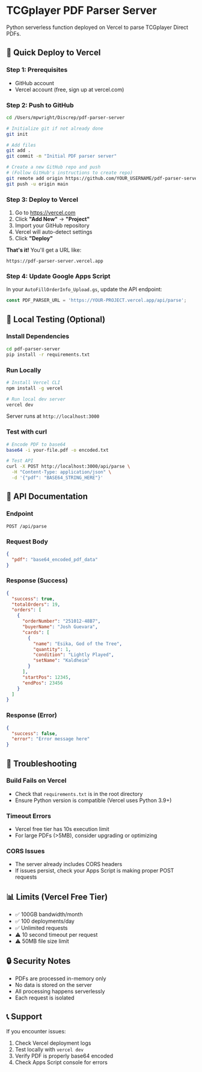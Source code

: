 # TCGplayer PDF Parser Server

Python serverless function deployed on Vercel to parse TCGplayer Direct PDFs.

## 🚀 Quick Deploy to Vercel

### Step 1: Prerequisites
- GitHub account
- Vercel account (free, sign up at vercel.com)

### Step 2: Push to GitHub

```bash
cd /Users/mpwright/Discrep/pdf-parser-server

# Initialize git if not already done
git init

# Add files
git add .
git commit -m "Initial PDF parser server"

# Create a new GitHub repo and push
# (Follow GitHub's instructions to create repo)
git remote add origin https://github.com/YOUR_USERNAME/pdf-parser-server.git
git push -u origin main
```

### Step 3: Deploy to Vercel

1. Go to https://vercel.com
2. Click **"Add New"** → **"Project"**
3. Import your GitHub repository
4. Vercel will auto-detect settings
5. Click **"Deploy"**

**That's it!** You'll get a URL like:
```
https://pdf-parser-server.vercel.app
```

### Step 4: Update Google Apps Script

In your `AutoFillOrderInfo_Upload.gs`, update the API endpoint:

```javascript
const PDF_PARSER_URL = 'https://YOUR-PROJECT.vercel.app/api/parse';
```

## 🧪 Local Testing (Optional)

### Install Dependencies
```bash
cd pdf-parser-server
pip install -r requirements.txt
```

### Run Locally
```bash
# Install Vercel CLI
npm install -g vercel

# Run local dev server
vercel dev
```

Server runs at `http://localhost:3000`

### Test with curl
```bash
# Encode PDF to base64
base64 -i your-file.pdf -o encoded.txt

# Test API
curl -X POST http://localhost:3000/api/parse \
  -H "Content-Type: application/json" \
  -d '{"pdf": "BASE64_STRING_HERE"}'
```

## 📝 API Documentation

### Endpoint
```
POST /api/parse
```

### Request Body
```json
{
  "pdf": "base64_encoded_pdf_data"
}
```

### Response (Success)
```json
{
  "success": true,
  "totalOrders": 19,
  "orders": [
    {
      "orderNumber": "251012-48B7",
      "buyerName": "Josh Guevara",
      "cards": [
        {
          "name": "Esika, God of the Tree",
          "quantity": 1,
          "condition": "Lightly Played",
          "setName": "Kaldheim"
        }
      ],
      "startPos": 12345,
      "endPos": 23456
    }
  ]
}
```

### Response (Error)
```json
{
  "success": false,
  "error": "Error message here"
}
```

## 🔧 Troubleshooting

### Build Fails on Vercel
- Check that `requirements.txt` is in the root directory
- Ensure Python version is compatible (Vercel uses Python 3.9+)

### Timeout Errors
- Vercel free tier has 10s execution limit
- For large PDFs (>5MB), consider upgrading or optimizing

### CORS Issues
- The server already includes CORS headers
- If issues persist, check your Apps Script is making proper POST requests

## 📊 Limits (Vercel Free Tier)

- ✅ 100GB bandwidth/month
- ✅ 100 deployments/day
- ✅ Unlimited requests
- ⚠️ 10 second timeout per request
- ⚠️ 50MB file size limit

## 🔒 Security Notes

- PDFs are processed in-memory only
- No data is stored on the server
- All processing happens serverlessly
- Each request is isolated

## 📞 Support

If you encounter issues:
1. Check Vercel deployment logs
2. Test locally with `vercel dev`
3. Verify PDF is properly base64 encoded
4. Check Apps Script console for errors
